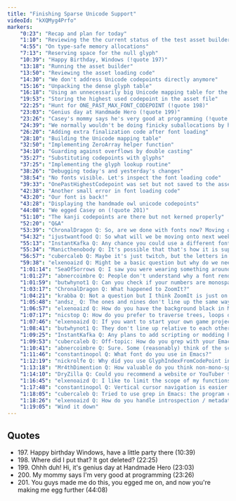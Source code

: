 ```yaml
---
title: "Finishing Sparse Unicode Support"
videoId: "kXQMyg4Prfo"
markers:
    "0:23": "Recap and plan for today"
    "1:10": "Reviewing the the current status of the test asset builder"
    "4:55": "On type-safe memory allocations"
    "7:13": "Reserving space for the null glyph"
    "10:39": "Happy Birthday, Windows (!quote 197)"
    "13:18": "Running the asset builder"
    "13:50": "Reviewing the asset loading code"
    "14:30": "We don't address Unicode codepoints directly anymore"
    "15:16": "Unpacking the dense glyph table"
    "16:18": "Using an unnecessarily big Unicode mapping table for the moment"
    "19:53": "Storing the highest used codepoint in the asset file"
    "22:25": "Hunt for ONE_PAST_MAX_FONT_CODEPOINT (!quote 198)"
    "23:03": "Genius day at Handmade Hero (!quote 199)"
    "23:26": "Casey's mommy says he's very good at programming (!quote 200)"
    "24:39": "We normally wouldn't be doing finicky suballocations by hand"
    "26:20": "Adding extra finalization code after font loading"
    "28:10": "Building the Unicode mapping table"
    "32:50": "Implementing ZeroArray helper function"
    "34:10": "Guarding against overflows by double casting"
    "35:27": "Substituting codepoints with glyphs"
    "37:25": "Implementing the glyph lookup routine"
    "38:26": "Debugging today's and yesterday's changes"
    "38:54": "No fonts visible. Let's inspect the font loading code"
    "39:33": "OnePastHighestCodepoint was set but not saved to the asset file"
    "42:38": "Another small error in font loading code"
    "43:20": "Our font is back!"
    "43:28": "Displaying the handmade owl unicode codepoints"
    "44:08": "We egged Casey on (!quote 201)"
    "51:10": "The kanji codepoints are there but not kerned properly"
    "52:20": "Q&A"
    "53:39": "ChronalDragon Q: So, are we done with fonts now? Moving on to other parts of the debug?"
    "54:32": "ijustwantfood Q: So what will we be moving onto next week?"
    "55:13": "InstantKafka Q: Any chance you could use a different font for the editor? Hard to tell difference between 0s and 8s"
    "55:34": "Manicthenobody Q: It's possible that that's how it is supposed to be kerned"
    "56:57": "cubercaleb Q: Maybe it's just twitch, but the letters in Red look a bit off on the edges"
    "59:38": "elxenoaizd Q: Might be a basic question but why do we need our own font rendering? Doesn't Windows have its own font rendering functions we could call?"
    "1:01:14": "SeaOfSorrows Q: I saw you were wearing something around your forearms. Is that to treat Tendinitis? I heard about this condition from typing too much"
    "1:01:27": "abnercoimbre Q: People don't understand why a font rendering system can be complex because they think in terms of pixels. Any comments on this (only if there are no other questions)?"
    "1:01:59": "butwhynot1 Q: Can you check if your numbers are monospaced? For example, 111111 should be the same width as 999999"
    "1:03:17": "ChronalDragon Q: What happened to ZoomIt?"
    "1:04:21": "krabba Q: Not a question but I think ZoomIt is just on the desktop"
    "1:05:48": "andsz_ Q: The ones and nines don't line up the same way in game and in notepad"
    "1:06:57": "elxenoaizd Q: How do you have the background black in Mischief? I found it a bit tricky to change the background color for some reason, surprisingly!"
    "1:07:17": "nicstop Q: How do you prefer to traverse trees, loops or recursion? Why?"
    "1:07:46": "elxenoaizd Q: If you want to start your own game project, do you start from scratch, use Frameworks / API / SDKs (SFML, SDL, etc.) or use an engine (custom made by you, or one that already exists)?"
    "1:08:41": "butwhynot1 Q: They don't line up relative to each other though"
    "1:09:25": "InstantKafka Q: Any plans to add scripting or modding hooks?"
    "1:09:53": "cubercaleb Q: Off-topic: How do you grep with your Emacs config?"
    "1:10:41": "abnercoimbre Q: Sure. Some (reasonably) think of the screen as a grid of pixels and that font rendering is directly plastering that font on the screen. So nvm, they just haven't understood beyond bitmap fonts"
    "1:11:46": "constantinopol Q: What font do you use in Emacs?"
    "1:12:19": "nickrolfe Q: Why did you use GlyphIndexFromCodePoint instead of an array of (mostly null) pointers to achieve sparseness?"
    "1:13:18": "Mr4thDimention Q: How valuable do you think non-mono-spaced fonts would be in, say, an editor?"
    "1:14:10": "DryZilla Q: Could you recommend a website or YouTuber that could teach me coding? I really want to learn"
    "1:16:45": "elxenoaizd Q: I like to limit the scope of my functions to be defined only where they're used. How do you workaround the fact that C doesn't have locally defined functions? Do you use functors?"
    "1:17:48": "constantinopol Q: Vertical cursor navigation is easier to follow in a mono font"
    "1:18:05": "cubercaleb Q: Tried to use grep in Emacs: the program crashed"
    "1:18:26": "elxenoaizd Q: How do you handle introspection / metadata to build your editor inspection tools?"
    "1:19:05": "Wind it down"
---
```


## Quotes

* 197\. Happy birthday Windows, have a little party there (10:39)
* 198\. Where did I put that? It got deleted? (22:25)
* 199\. Ohhh duh! Hi, it's genius day at Handmade Hero (23:03)
* 200\. My mommy says I'm very good at programming (23:26)
* 201\. You guys made me do this, you egged me on, and now you're making me egg further (44:08)

